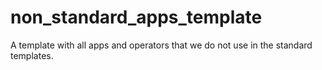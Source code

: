 # non_standard_apps_template
A template with all apps and operators that we do not use in the standard templates.
